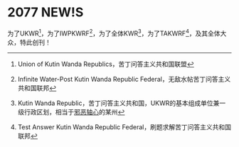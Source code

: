 # 2077 NEW!S

为了UKWR[^1]，为了IWPKWRF[^2]，为了全体KWR[^3]，为了TAKWRF[^4]，及其全体大众，特此创刊！

[^1]:Union of Kutin Wanda Republics，苦丁问答主义共和国联盟

[^2]:Infinite Water-Post Kutin Wanda Republic Federal，无敌水帖苦丁问答主义共和国联邦

[^3]:Kutin Wanda Republic，苦丁问答主义共和国，UKWR[^1]的基本组成单位兼一级行政区划，相当于[邪恶轴心](www.us.gov)的某州

[^4]:Test Answer Kutin Wanda Republic Federal，刷题求解苦丁问答主义共和国联邦
